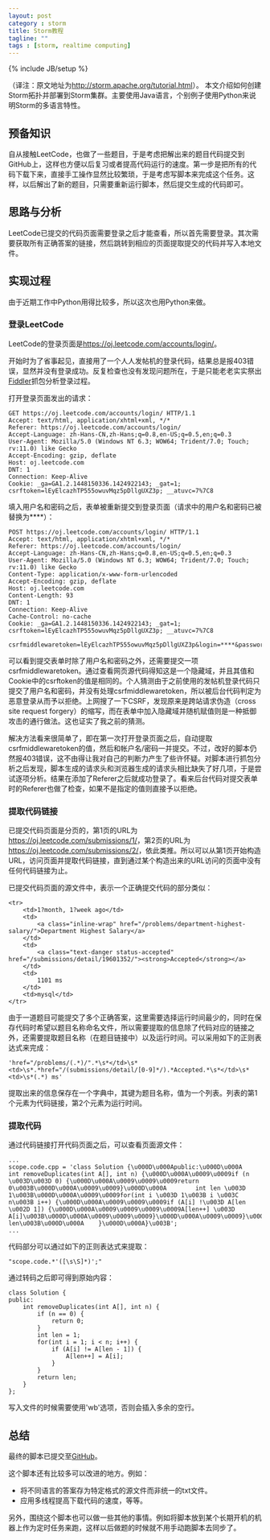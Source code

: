 ```yaml
---
layout: post
category : storm
title: Storm教程
tagline: ""
tags : [storm, realtime computing]
---
```

{% include JB/setup %}

（译注：原文地址为<http://storm.apache.org/tutorial.html>）。
本文介绍如何创建Storm拓扑并部署到Storm集群。主要使用Java语言，个别例子使用Python来说明Storm的多语言特性。

## 预备知识
自从接触LeetCode，也做了一些题目，于是考虑把解出来的题目代码提交到GitHub上，这样也方便以后复习或者提高代码运行的速度。第一步是把所有的代码下载下来，直接手工操作显然比较繁琐，于是考虑写脚本来完成这个任务。这样，以后解出了新的题目，只需要重新运行脚本，然后提交生成的代码即可。

## 思路与分析
LeetCode已提交的代码页面需要登录之后才能查看，所以首先需要登录。其次需要获取所有正确答案的链接，然后跳转到相应的页面提取提交的代码并写入本地文件。

## 实现过程
由于近期工作中Python用得比较多，所以这次也用Python来做。

### 登录LeetCode
LeetCode的登录页面是<https://oj.leetcode.com/accounts/login/>。

开始时为了省事起见，直接用了一个人人发帖机的登录代码，结果总是报403错误，显然并没有登录成功。反复检查也没有发现问题所在，于是只能老老实实祭出[Fiddler][]抓包分析登录过程。

打开登录页面发出的请求：

	GET https://oj.leetcode.com/accounts/login/ HTTP/1.1
	Accept: text/html, application/xhtml+xml, */*
	Referer: https://oj.leetcode.com/accounts/login/
	Accept-Language: zh-Hans-CN,zh-Hans;q=0.8,en-US;q=0.5,en;q=0.3
	User-Agent: Mozilla/5.0 (Windows NT 6.3; WOW64; Trident/7.0; Touch; rv:11.0) like Gecko
	Accept-Encoding: gzip, deflate
	Host: oj.leetcode.com
	DNT: 1
	Connection: Keep-Alive
	Cookie: _ga=GA1.2.1448150336.1424922143; _gat=1; csrftoken=lEyElcazhTP555owuvMqz5pDllgUXZ3p; __atuvc=7%7C8

填入用户名和密码之后，表单被重新提交到登录页面（请求中的用户名和密码已被替换为\****）：

	POST https://oj.leetcode.com/accounts/login/ HTTP/1.1
	Accept: text/html, application/xhtml+xml, */*
	Referer: https://oj.leetcode.com/accounts/login/
	Accept-Language: zh-Hans-CN,zh-Hans;q=0.8,en-US;q=0.5,en;q=0.3
	User-Agent: Mozilla/5.0 (Windows NT 6.3; WOW64; Trident/7.0; Touch; rv:11.0) like Gecko
	Content-Type: application/x-www-form-urlencoded
	Accept-Encoding: gzip, deflate
	Host: oj.leetcode.com
	Content-Length: 93
	DNT: 1
	Connection: Keep-Alive
	Cache-Control: no-cache
	Cookie: _ga=GA1.2.1448150336.1424922143; _gat=1; csrftoken=lEyElcazhTP555owuvMqz5pDllgUXZ3p; __atuvc=7%7C8

	csrfmiddlewaretoken=lEyElcazhTP555owuvMqz5pDllgUXZ3p&login=****&password=****

可以看到提交表单时除了用户名和密码之外，还需要提交一项csrfmiddlewaretoken。通过查看网页源代码得知这是一个隐藏域，并且其值和Cookie中的csrftoken的值是相同的。个人猜测由于之前使用的发帖机登录代码只提交了用户名和密码，并没有处理csrfmiddlewaretoken，所以被后台代码判定为恶意登录从而予以拒绝。上网搜了一下CSRF，发现原来是跨站请求伪造（cross site request forgery）的缩写，而在表单中加入隐藏域并随机赋值则是一种抵御攻击的通行做法。这也证实了我之前的猜测。

解决方法看来很简单了，即在第一次打开登录页面之后，自动提取csrfmiddlewaretoken的值，然后和帐户名/密码一并提交。不过，改好的脚本仍然报403错误，这不由得让我对自己的判断力产生了些许怀疑。对脚本进行抓包分析之后发现，脚本生成的请求头和浏览器生成的请求头相比缺失了好几项，于是尝试逐项分析。结果在添加了Referer之后就成功登录了。看来后台代码对提交表单时的Referer也做了检查，如果不是指定的值则直接予以拒绝。

### 提取代码链接
已提交代码页面是分页的，第1页的URL为<https://oj.leetcode.com/submissions/1/>，第2页的URL为<https://oj.leetcode.com/submissions/2/>，依此类推。所以可以从第1页开始构造URL，访问页面并提取代码链接，直到通过某个构造出来的URL访问的页面中没有任何代码链接为止。

已提交代码页面的源文件中，表示一个正确提交代码的部分类似：

	<tr>
		<td>1?month, 1?week ago</td>
		<td>
			<a class="inline-wrap" href="/problems/department-highest-salary/">Department Highest Salary</a>
		</td>
		<td>
			<a class="text-danger status-accepted" href="/submissions/detail/19601352/"><strong>Accepted</strong></a>
		</td>
		<td>
			1101 ms
		</td>
		<td>mysql</td>
	</tr>

由于一道题目可能提交了多个正确答案，这里需要选择运行时间最少的，同时在保存代码时希望以题目名称命名文件，所以需要提取的信息除了代码对应的链接之外，还需要提取题目名称（在题目链接中）以及运行时间。可以采用如下的正则表达式来完成：

	'href="/problems/(.*)/".*\s*</td>\s*<td>\s*.*href="/(submissions/detail/[0-9]*/).*Accepted.*\s*</td>\s*<td>\s*(.*) ms'
	
提取出来的信息保存在一个字典中，其键为题目名称，值为一个列表。列表的第1个元素为代码链接，第2个元素为运行时间。
	
### 提取代码
通过代码链接打开代码页面之后，可以查看页面源文件：

	...
	scope.code.cpp = 'class Solution {\u000D\u000Apublic:\u000D\u000A    int removeDuplicates(int A[], int n) {\u000D\u000A\u0009\u0009if (n \u003D\u003D 0) {\u000D\u000A\u0009\u0009\u0009return 0\u003B\u000D\u000A\u0009\u0009}\u000D\u000A        int len \u003D 1\u003B\u000D\u000A\u0009\u0009for(int i \u003D 1\u003B i \u003C n\u003B i++) {\u000D\u000A\u0009\u0009\u0009if (A[i] !\u003D A[len \u002D 1]) {\u000D\u000A\u0009\u0009\u0009\u0009A[len++] \u003D A[i]\u003B\u000D\u000A\u0009\u0009\u0009}\u000D\u000A\u0009\u0009}\u000D\u000A\u0009\u0009return len\u003B\u000D\u000A    }\u000D\u000A}\u003B';
	...

代码部分可以通过如下的正则表达式来提取：

	"scope.code.*'([\s\S]*)';"
	
通过转码之后即可得到原始内容：

	class Solution {
	public:
		int removeDuplicates(int A[], int n) {
			if (n == 0) {
				return 0;
			}
			int len = 1;
			for(int i = 1; i < n; i++) {
				if (A[i] != A[len - 1]) {
					A[len++] = A[i];
				}
			}
			return len;
		}
	};
	
写入文件的时候需要使用'wb'选项，否则会插入多余的空行。

## 总结
最终的脚本已提交至[GitHub][]。

这个脚本还有比较多可以改进的地方。例如：

* 将不同语言的答案存为特定格式的源文件而非统一的txt文件。
* 应用多线程提高下载代码的速度，等等。

另外，围绕这个脚本也可以做一些其他的事情。例如将脚本放到某个长期开机的机器上作为定时任务来跑，这样以后做题的时候就不用手动跑脚本去同步了。

[Fiddler]: http://www.telerik.com/fiddler
[GitHub]: https://github.com/jetan9/LeetCode/blob/master/spider.py